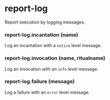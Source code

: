 # report-log

Report execution by logging messages.

### report-log.incantation (name)

Log an incantation with a `notice` level message.

### report-log.invocation (name, ritualname)

Log an invocation with an `info` level message.

### report-log.failure (message)

Log a failure with an `error` level message.

